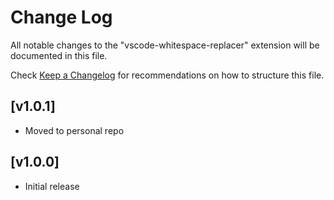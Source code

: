 # Change Log

All notable changes to the "vscode-whitespace-replacer" extension will be documented in this file.

Check [Keep a Changelog](http://keepachangelog.com/) for recommendations on how to structure this file.

## [v1.0.1]

- Moved to personal repo

## [v1.0.0]

- Initial release